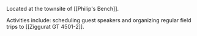 Located at the townsite of [[Philip's Bench]].

Activities include: scheduling guest speakers and organizing regular field trips to [[Ziggurat GT 4501-2]].